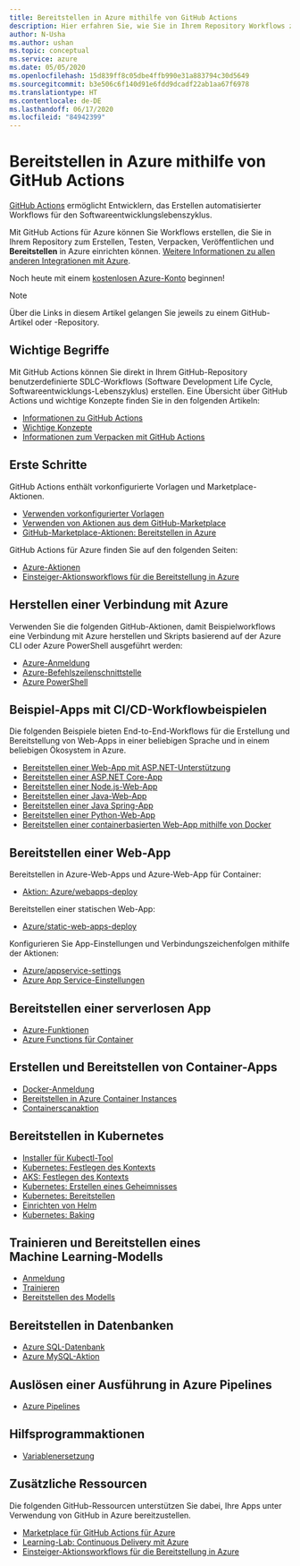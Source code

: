 ```yaml
---
title: Bereitstellen in Azure mithilfe von GitHub Actions
description: Hier erfahren Sie, wie Sie in Ihrem Repository Workflows zum Erstellen, Testen, Verpacken und Veröffentlichen sowie zum Bereitstellen in Azure erstellen.
author: N-Usha
ms.author: ushan
ms.topic: conceptual
ms.service: azure
ms.date: 05/05/2020
ms.openlocfilehash: 15d839ff8c05dbe4ffb990e31a883794c30d5649
ms.sourcegitcommit: b3e506c6f140d91e6fdd9dcadf22ab1aa67f6978
ms.translationtype: HT
ms.contentlocale: de-DE
ms.lasthandoff: 06/17/2020
ms.locfileid: "84942399"
---
```

# <a name="deploy-to-azure-using-github-actions"></a>Bereitstellen in Azure mithilfe von GitHub Actions

[GitHub Actions](https://help.github.com/articles/about-github-actions) ermöglicht Entwicklern, das Erstellen automatisierter Workflows für den Softwareentwicklungslebenszyklus.  

Mit GitHub Actions für Azure können Sie Workflows erstellen, die Sie in Ihrem Repository zum Erstellen, Testen, Verpacken, Veröffentlichen und **Bereitstellen** in Azure einrichten können. [Weitere Informationen zu allen anderen Integrationen mit Azure](https://aka.ms/GitHubonAzure).

Noch heute mit einem [kostenlosen Azure-Konto](https://azure.com/free/open-source) beginnen!

> [!NOTE]   
> Über die Links in diesem Artikel gelangen Sie jeweils zu einem GitHub-Artikel oder -Repository. 

## <a name="key-concepts"></a>Wichtige Begriffe

Mit GitHub Actions können Sie direkt in Ihrem GitHub-Repository benutzerdefinierte SDLC-Workflows (Software Development Life Cycle, Softwareentwicklungs-Lebenszyklus) erstellen. Eine Übersicht über GitHub Actions und wichtige Konzepte finden Sie in den folgenden Artikeln: 

- [Informationen zu GitHub Actions](https://help.github.com/actions/getting-started-with-github-actions/about-github-actions)
- [Wichtige Konzepte](https://help.github.com/actions/getting-started-with-github-actions/core-concepts-for-github-actions)
- [Informationen zum Verpacken mit GitHub Actions](https://help.github.com/en/actions/publishing-packages-with-github-actions/about-packaging-with-github-actions)

## <a name="get-started"></a>Erste Schritte 

GitHub Actions enthält vorkonfigurierte Vorlagen und Marketplace-Aktionen. 

- [Verwenden vorkonfigurierter Vorlagen](https://help.github.com/actions/getting-started-with-github-actions/starting-with-preconfigured-workflow-templates)  
- [Verwenden von Aktionen aus dem GitHub-Marketplace](https://help.github.com/en/actions/getting-started-with-github-actions/using-actions-from-github-marketplace)  
- [GitHub-Marketplace-Aktionen: Bereitstellen in Azure](https://github.com/marketplace?type=actions&query=Azure)  
  
GitHub Actions für Azure finden Sie auf den folgenden Seiten: 
   
- [Azure-Aktionen](https://github.com/marketplace?query=Azure&type=actions)  
- [Einsteiger-Aktionsworkflows für die Bereitstellung in Azure](https://github.com/Azure/actions-workflow-samples)


## <a name="connect-to-azure"></a>Herstellen einer Verbindung mit Azure

Verwenden Sie die folgenden GitHub-Aktionen, damit Beispielworkflows eine Verbindung mit Azure herstellen und Skripts basierend auf der Azure CLI oder Azure PowerShell ausgeführt werden:  

- [Azure-Anmeldung](https://github.com/Azure/login)  
- [Azure-Befehlszeilenschnittstelle](https://github.com/Azure/CLI)
- [Azure PowerShell](https://github.com/Azure/powershell)


## <a name="sample-apps-with-cicd-workflow-samples"></a>Beispiel-Apps mit CI/CD-Workflowbeispielen 

Die folgenden Beispiele bieten End-to-End-Workflows für die Erstellung und Bereitstellung von Web-Apps in einer beliebigen Sprache und in einem beliebigen Ökosystem in Azure. 

- [Bereitstellen einer Web-App mit ASP.NET-Unterstützung](https://github.com/Azure-Samples/dotnet-sample)  
- [Bereitstellen einer ASP.NET Core-App](https://github.com/Azure-Samples/dotnet_core_sample)  
- [Bereitstellen einer Node.js-Web-App](https://github.com/Azure-Samples/node_express_app)  
- [Bereitstellen einer Java-Web-App](https://github.com/Azure-Samples/java-spring-petclinic)  
- [Bereitstellen einer Java Spring-App](https://github.com/Azure-Samples/Java-application-petstore-ee7)  
- [Bereitstellen einer Python-Web-App](https://github.com/Azure-Samples/pythonSample_thecatsaidno)  
- [Bereitstellen einer containerbasierten Web-App mithilfe von Docker](https://github.com/Azure-Samples/Node_express_container)


## <a name="deploy-a-web-app"></a>Bereitstellen einer Web-App

Bereitstellen in Azure-Web-Apps und Azure-Web-App für Container:

- [Aktion: Azure/webapps-deploy](https://github.com/Azure/webapps-deploy)

Bereitstellen einer statischen Web-App:
- [Azure/static-web-apps-deploy](https://docs.microsoft.com/azure/static-web-apps/getting-started?tabs=angular)


Konfigurieren Sie App-Einstellungen und Verbindungszeichenfolgen mithilfe der Aktionen:

- [Azure/appservice-settings](https://github.com/Azure/appservice-settings) 
- [Azure App Service-Einstellungen](https://github.com/Azure/appservice-settings)  

## <a name="deploy-a-serverless-app"></a>Bereitstellen einer serverlosen App

- [Azure-Funktionen](https://github.com/Azure/functions-action)  
- [Azure Functions für Container](https://github.com/Azure/webapps-container-deploy)  
 
## <a name="build-and-deploy-containerized-apps"></a>Erstellen und Bereitstellen von Container-Apps

- [Docker-Anmeldung](https://github.com/Azure/docker-login)  
- [Bereitstellen in Azure Container Instances](https://github.com/Azure/aci-deploy)
- [Containerscanaktion](https://github.com/Azure/container-scan)

## <a name="deploy-to-kubernetes"></a>Bereitstellen in Kubernetes

- [Installer für Kubectl-Tool](https://github.com/Azure/setup-kubectl)  
- [Kubernetes: Festlegen des Kontexts](https://github.com/Azure/k8s-set-context)  
- [AKS: Festlegen des Kontexts](https://github.com/Azure/aks-set-context)  
- [Kubernetes: Erstellen eines Geheimnisses](https://github.com/Azure/k8s-create-secret)  
- [Kubernetes: Bereitstellen](https://github.com/Azure/k8s-deploy)  
- [Einrichten von Helm](https://github.com/Azure/setup-helm)  
- [Kubernetes: Baking](https://github.com/Azure/k8s-bake)  

## <a name="train-and-deploy-a-machine-learning-model"></a>Trainieren und Bereitstellen eines Machine Learning-Modells 

- [Anmeldung](https://github.com/Azure/aml-workspace) 
- [Trainieren](https://github.com/Azure/aml-run)
- [Bereitstellen des Modells](https://github.com/Azure/aml-deploy)

## <a name="deploy-to-databases"></a>Bereitstellen in Datenbanken

- [Azure SQL-Datenbank](https://github.com/Azure/sql-action)  
- [Azure MySQL-Aktion](https://github.com/Azure/mysql-action)  

## <a name="trigger-a-run-in-azure-pipelines"></a>Auslösen einer Ausführung in Azure Pipelines

- [Azure Pipelines](https://github.com/Azure/pipelines)  
 
## <a name="utility-actions"></a>Hilfsprogrammaktionen

- [Variablenersetzung](https://github.com/Microsoft/variable-substitution) 


## <a name="additional-resources"></a>Zusätzliche Ressourcen

Die folgenden GitHub-Ressourcen unterstützen Sie dabei, Ihre Apps unter Verwendung von GitHub in Azure bereitzustellen.  

- [Marketplace für GitHub Actions für Azure](https://github.com/marketplace?query=Azure&type=actions)
- [Learning-Lab: Continuous Delivery mit Azure](https://lab.github.com/githubtraining/github-actions:-continuous-delivery-with-azure)
- [Einsteiger-Aktionsworkflows für die Bereitstellung in Azure](https://github.com/Azure/actions-workflow-samples)
